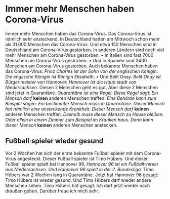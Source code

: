# Immer mehr Menschen haben Corona-Virus

Immer mehr Menschen haben das Corona-Virus. Das Corona-Virus ist nämlich sehr ansteckend. In Deutschland hatten am Mittwoch schon mehr als 31.000 Menschen das Corona-Virus. Und etwa 150 Menschen sind in Deutschland am Corona-Virus gestorben. In anderen Ländern sind noch viel mehr Menschen am Corona-Virus gestorben. • In Italien sind fast 7000 Menschen am Corona-Virus gestorben. • Und in Spanien sind 3400 Menschen am Corona-Virus gestorben. 
Auch bekannte Menschen haben das Corona-Virus: 
*Prinz Charles ist der Sohn von der englischen Königin.* 
*Die englische Königin ist Königin Elisabeth.* • Und Belit Onay. 
*Belit Onay ist Bürger·meister von Hannover.* 
*Hannover ist die Haup·stadt von Niedersachsen.* Diesen 2 Menschen geht es gut. Aber diese 2 Menschen sind jetzt in Quarantäne. 
*Quarantäne ist eine Regel.* 
*Diese Regel sagt:* 
*Ein Mensch darf* **keinen** anderen Menschen treffen. 
*Eine Behörde kann zum Beispiel sagen:* 
*Ein bestimmter Mensch muss in Quarantäne.* 
*Dieser Mensch hat nämlich eine ansteckende Krankheit.* 
*Dieser Mensch darf* **keinen** anderen Menschen treffen. 
*Deshalb muss dieser Mensch zu Hause bleiben.* 
*Oder allein in einem Zimmer zum Beispiel im Kranken·haus.* 
*Dann kann dieser Mensch* **keinen** anderen Menschen anstecken. 

## Fußball·spieler wieder gesund
Vor 2 Wochen hat sich der erste bekannte Fußball·spieler mit dem Corona-Virus angesteckt. Dieser Fußball·spieler ist Timo Hübers. Und dieser Fußball·spieler spielt bei Hannover 96. 
*Hannover 96 ist ein Fußball·verein aus Niedersachsen.* 
*Und Hannover 96 spielt in der 2. Bundesliga.* Timo Hübers war 2 Wochen lang in Quarantäne. Jetzt hat Hannover 96 gesagt: Timo Hübers ist wieder gesund. Und Timo Hübers darf wieder andere Menschen sehen. Timo Hübers hat gesagt: Ich darf jetzt wieder nach draußen gehen. Darüber freue ich mich sehr. 

